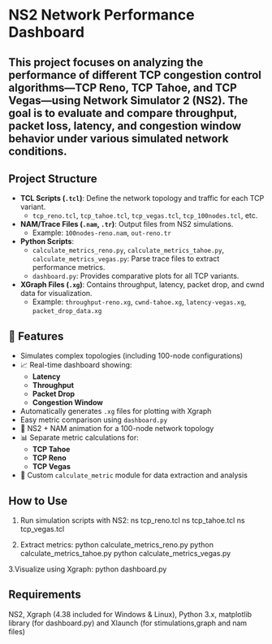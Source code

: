 
# NS2 Network Performance Dashboard

This project focuses on analyzing the performance of different TCP congestion control algorithms—**TCP Reno**, **TCP Tahoe**, and **TCP Vegas**—using **Network Simulator 2 (NS2)**. The goal is to evaluate and compare throughput, packet loss, latency, and congestion window behavior under various simulated network conditions.
---

## Project Structure

- **TCL Scripts (`.tcl`)**: Define the network topology and traffic for each TCP variant.
  - `tcp_reno.tcl`, `tcp_tahoe.tcl`, `tcp_vegas.tcl`, `tcp_100nodes.tcl`, etc.
- **NAM/Trace Files (`.nam`, `.tr`)**: Output files from NS2 simulations.
  - Example: `100nodes-reno.nam`, `out-reno.tr`
- **Python Scripts**:
  - `calculate_metrics_reno.py`, `calculate_metrics_tahoe.py`, `calculate_metrics_vegas.py`: Parse trace files to extract performance metrics.
  - `dashboard.py`: Provides comparative plots for all TCP variants.
- **XGraph Files (`.xg`)**: Contains throughput, latency, packet drop, and cwnd data for visualization.
  - Example: `throughput-reno.xg`, `cwnd-tahoe.xg`, `latency-vegas.xg`, `packet_drop_data.xg`

## 🚀 Features
- Simulates complex topologies (including 100-node configurations)
- 📈 Real-time dashboard showing:
  - **Latency**
  - **Throughput**
  - **Packet Drop**
  - **Congestion Window**
- Automatically generates `.xg` files for plotting with Xgraph
- Easy metric comparison using `dashboard.py`
- 🎥 NS2 + NAM animation for a 100-node network topology
- 📊 Separate metric calculations for:
  - **TCP Tahoe**
  - **TCP Reno**
  - **TCP Vegas**
- 🧮 Custom `calculate_metric` module for data extraction and analysis

## How to Use
1. Run simulation scripts with NS2:
   ns tcp_reno.tcl
   ns tcp_tahoe.tcl
   ns tcp_vegas.tcl
   
3. Extract metrics: 
   python calculate_metrics_reno.py
   python calculate_metrics_tahoe.py
   python calculate_metrics_vegas.py

3.Visualize using Xgraph:
   python dashboard.py

## Requirements
NS2,
Xgraph (4.38 included for Windows & Linux),
Python 3.x,
matplotlib library (for dashboard.py) and 
Xlaunch (for stimulations,graph and nam files)
